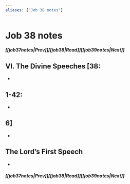 ```yaml
---
aliases: ["Job 38 notes"]
---
```

# Job 38 notes
##### <span class=arrow-left></span>[[job37notes|Prev]]<span class=navigation-separator></span>[[job38|Read]]<span class=navigation-separator></span>[[job39notes|Next]]<span class=arrow-right></span>
## VI. The Divine Speeches [38:
- 
## 1-42:
- 
## 6]
- 
## The Lord’s First Speech
- 
##### <span class=arrow-left></span>[[job37notes|Prev]]<span class=navigation-separator></span>[[job38|Read]]<span class=navigation-separator></span>[[job39notes|Next]]<span class=arrow-right></span>